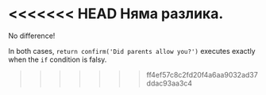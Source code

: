 <<<<<<< HEAD
Няма разлика.
=======
No difference!

In both cases, `return confirm('Did parents allow you?')` executes exactly when the `if` condition is falsy.
>>>>>>> ff4ef57c8c2fd20f4a6aa9032ad37ddac93aa3c4
